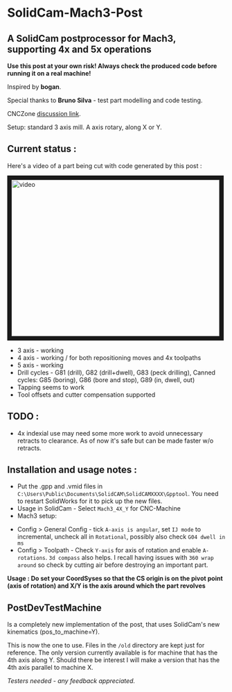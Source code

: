 # SolidCam-Mach3-Post
## A SolidCam postprocessor for Mach3, supporting 4x and 5x operations

**Use this post at your own risk! Always check the produced code before running it on a real machine!**

Inspired by **bogan**.

Special thanks to **Bruno Silva** - test part modelling and code testing.

CNCZone [discussion link](http://www.cnczone.com/forums/solidcam/255556-cnc.html).


Setup: standard 3 axis mill. A axis rotary, along X or Y.

## Current status :

Here's a video of a part being cut with code generated by this post : 

<a href="http://www.youtube.com/watch?feature=player_embedded&v=4jaPCg0YltA
" target="_blank"><img src="http://img.youtube.com/vi/4jaPCg0YltA/0.jpg" 
alt="video" width="480" height="360" border="10" /></a>

 - 3 axis - working
 - 4 axis - working / for both repositioning moves and 4x toolpaths
 - 5 axis - working
 - Drill cycles - G81 (drill), G82 (drill+dwell), G83 (peck drilling), Canned cycles: G85 (boring), G86 (bore and stop), G89 (in, dwell, out)
 - Tapping seems to work
 - Tool offsets and cutter compensation supported
 
## TODO :
 - 4x indexial use may need some more work to avoid unnecessary retracts to clearance. As of now it's safe but can be made faster w/o retracts.

## Installation and usage notes :
 - Put the .gpp and .vmid files in `C:\Users\Public\Documents\SolidCAM\SolidCAMXXXX\Gpptool`. You need to restart SolidWorks for it to pick up the new files.
 - Usage in SolidCam - Select `Mach3_4X_Y` for CNC-Machine
 - Mach3 setup:
  * Config > General Config - tick `A-axis is angular`, set `IJ mode` to incremental, uncheck all in `Rotational`, possibly also check `G04 dwell in ms`
  * Config > Toolpath - Check `Y-axis` for axis of rotation and enable `A-rotations`. `3d compass` also helps. I recall having issues with `360 wrap around` so check by cutting air before destroying an important part.

**Usage : Do set your CoordSyses so that the CS origin is **on** the pivot point (axis of rotation) and X/Y is the axis around which the part revolves**

## PostDevTestMachine
Is a completely new implementation of the post, that uses SolidCam's new kinematics (pos_to_machine=Y).

This is now the one to use. Files in the `/old` directory are kept just for reference. The only version currently available is for machine that has the 4th axis along Y. Should there be interest I will make a version that has the 4th axis parallel to machine X.

*Testers needed - any feedback appreciated.*
